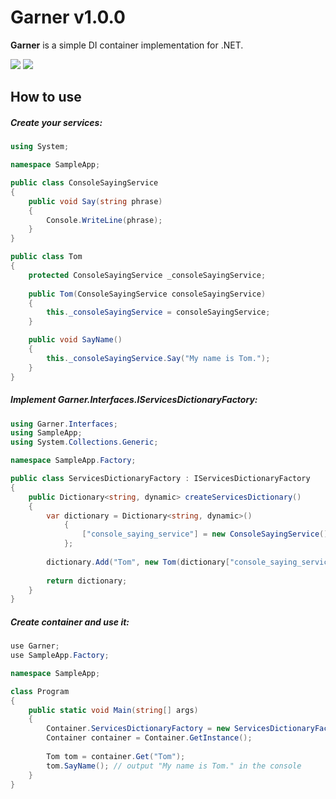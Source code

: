 # Garner v1.0.0
__Garner__ is a simple DI container implementation for .NET.

![](https://img.shields.io/badge/.NET-6%2B-blue) ![](https://img.shields.io/badge/C%23-10%2B-yellow)

## How to use

##### Create your services:

```csharp
using System;

namespace SampleApp;

public class ConsoleSayingService
{
	public void Say(string phrase)
	{
		Console.WriteLine(phrase);
	}
}

public class Tom
{
	protected ConsoleSayingService _consoleSayingService;
	
	public Tom(ConsoleSayingService consoleSayingService)
	{
		this._consoleSayingService = consoleSayingService;
	}

	public void SayName()
	{
		this._consoleSayingService.Say("My name is Tom.");
	}
}

```

##### Implement __Garner.Interfaces.IServicesDictionaryFactory__:

```csharp
using Garner.Interfaces;
using SampleApp;
using System.Collections.Generic;

namespace SampleApp.Factory;

public class ServicesDictionaryFactory : IServicesDictionaryFactory
{
	public Dictionary<string, dynamic> createServicesDictionary()
	{
		var dictionary = Dictionary<string, dynamic>()
			{
				["console_saying_service"] = new ConsoleSayingService(),
			};
		
		dictionary.Add("Tom", new Tom(dictionary["console_saying_service"]));
		
		return dictionary;
	}
}

```

##### Create container and use it:

```csharp
use Garner;
use SampleApp.Factory;

namespace SampleApp;

class Program
{
	public static void Main(string[] args)
	{
		Container.ServicesDictionaryFactory = new ServicesDictionaryFactory();
		Container container = Container.GetInstance();
		
		Tom tom = container.Get("Tom");
		tom.SayName(); // output "My name is Tom." in the console
	}
}
```
